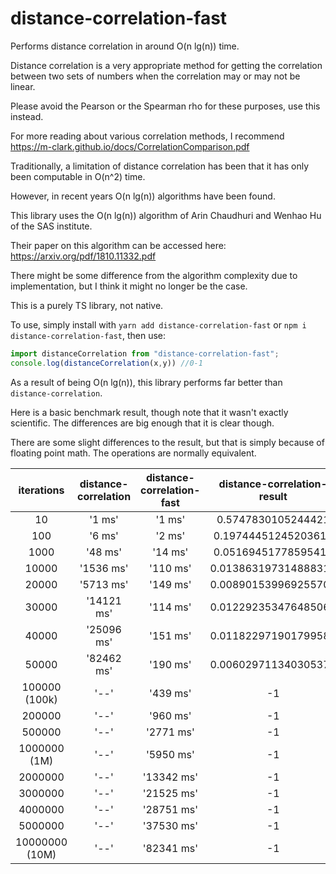 # distance-correlation-fast

Performs distance correlation in around O(n lg(n)) time.

Distance correlation is a very appropriate method for getting the correlation between two sets of numbers when the correlation may or may not be linear.

Please avoid the Pearson or the Spearman rho for these purposes, use this instead.

For more reading about various correlation methods, I recommend https://m-clark.github.io/docs/CorrelationComparison.pdf

Traditionally, a limitation of distance correlation has been that it has only been computable in O(n^2) time.

However, in recent years O(n lg(n)) algorithms have been found.

This library uses the O(n lg(n)) algorithm of Arin Chaudhuri and Wenhao Hu of the SAS institute.

Their paper on this algorithm can be accessed here: https://arxiv.org/pdf/1810.11332.pdf

There might be some difference from the algorithm complexity due to implementation, but I think it might no longer be the case.

This is a purely TS library, not native.

To use, simply install with `yarn add distance-correlation-fast` or `npm i distance-correlation-fast`, then use:
```ts
import distanceCorrelation from "distance-correlation-fast";
console.log(distanceCorrelation(x,y)) //0-1
```

As a result of being O(n lg(n)), this library performs far better than `distance-correlation`.

Here is a basic benchmark result, though note that it wasn't exactly scientific. The differences are big enough that it is clear though.

There are some slight differences to the result, but that is simply because of floating point math. The operations are normally equivalent.

|   iterations   | distance-correlation | distance-correlation-fast | distance-correlation-result | distance-correlation-fast-result |
|:--------------:|:--------------------:|:-------------------------:|:---------------------------:|:--------------------------------:|
|       10       |        '1 ms'        |           '1 ms'          |      0.5747830105244421     |        0.5747830105244454        |
|       100      |        '6 ms'        |           '2 ms'          |     0.19744451245203617     |        0.19744451245202876       |
|      1000      |        '48 ms'       |          '14 ms'          |     0.05169451778595419     |       0.051694517785985133       |
|      10000     |       '1536 ms'      |          '110 ms'         |     0.013863197314888316    |        0.01386319731627763       |
|      20000     |       '5713 ms'      |          '149 ms'         |     0.008901539969255705    |       0.008901539962876669       |
|      30000     |      '14121 ms'      |          '114 ms'         |     0.012292353476485062    |       0.012292353475511308       |
|      40000     |      '25096 ms'      |          '151 ms'         |     0.011822971901799584    |       0.011822971902881054       |
|      50000     |      '82462 ms'      |          '190 ms'         |     0.006029711340305374    |       0.006029711342246058       |
|  100000 (100k) |         '--'         |          '439 ms'         |              -1             |       0.005114315938060392       |
|     200000     |         '--'         |          '960 ms'         |              -1             |       0.002527787500522957       |
|     500000     |         '--'         |         '2771 ms'         |              -1             |       0.0035845709831482924      |
|  1000000 (1M)  |         '--'         |         '5950 ms'         |              -1             |       0.0014530022694211207      |
|     2000000    |         '--'         |         '13342 ms'        |              -1             |       0.0008087837565719341      |
|     3000000    |         '--'         |         '21525 ms'        |              -1             |       0.0011251886693957884      |
|     4000000    |         '--'         |         '28751 ms'        |              -1             |       0.0008083368517333731      |
|     5000000    |         '--'         |         '37530 ms'        |              -1             |       0.0007008802813679654      |
| 10000000 (10M) |         '--'         |         '82341 ms'        |              -1             |       0.0003942226553583085      |
